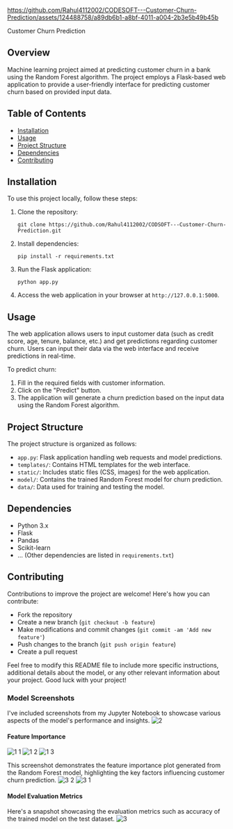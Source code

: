 
https://github.com/Rahul4112002/CODESOFT---Customer-Churn-Prediction/assets/124488758/a89db6b1-a8bf-4011-a004-2b3e5b49b45b

Customer Churn Prediction

## Overview
Machine learning project aimed at predicting customer churn in a bank using the Random Forest algorithm. The project employs a Flask-based web application to provide a user-friendly interface for predicting customer churn based on provided input data.

## Table of Contents
- [Installation](#installation)
- [Usage](#usage)
- [Project Structure](#project-structure)
- [Dependencies](#dependencies)
- [Contributing](#contributing)

## Installation
To use this project locally, follow these steps:
1. Clone the repository:
   ```
   git clone https://github.com/Rahul4112002/CODSOFT---Customer-Churn-Prediction.git
   ```
2. Install dependencies:
   ```
   pip install -r requirements.txt
   ```
3. Run the Flask application:
   ```
   python app.py
   ```
4. Access the web application in your browser at `http://127.0.0.1:5000`.

## Usage
The web application allows users to input customer data (such as credit score, age, tenure, balance, etc.) and get predictions regarding customer churn. Users can input their data via the web interface and receive predictions in real-time.

To predict churn:
1. Fill in the required fields with customer information.
2. Click on the "Predict" button.
3. The application will generate a churn prediction based on the input data using the Random Forest algorithm.

## Project Structure
The project structure is organized as follows:
- `app.py`: Flask application handling web requests and model predictions.
- `templates/`: Contains HTML templates for the web interface.
- `static/`: Includes static files (CSS, images) for the web application.
- `model/`: Contains the trained Random Forest model for churn prediction.
- `data/`: Data used for training and testing the model.

## Dependencies
- Python 3.x
- Flask
- Pandas
- Scikit-learn
- ... (Other dependencies are listed in `requirements.txt`)

## Contributing
Contributions to improve the project are welcome! Here's how you can contribute:
- Fork the repository
- Create a new branch (`git checkout -b feature`)
- Make modifications and commit changes (`git commit -am 'Add new feature'`)
- Push changes to the branch (`git push origin feature`)
- Create a pull request

Feel free to modify this README file to include more specific instructions, additional details about the model, or any other relevant information about your project. Good luck with your project!

### Model Screenshots

I've included screenshots from my Jupyter Notebook to showcase various aspects of the model's performance and insights.
![2](https://github.com/Rahul4112002/CODESOFT---Customer-Churn-Prediction/assets/124488758/92c5f04a-d205-4cb8-8139-f4496468a606)


#### Feature Importance
![1 1](https://github.com/Rahul4112002/CODESOFT---Customer-Churn-Prediction/assets/124488758/17a18ffe-db48-44ed-83f3-3432b2ace379)
![1 2](https://github.com/Rahul4112002/CODESOFT---Customer-Churn-Prediction/assets/124488758/94777302-fbfd-4c58-8b39-4dc358cbf3e4)
![1 3](https://github.com/Rahul4112002/CODESOFT---Customer-Churn-Prediction/assets/124488758/dd558bef-8c3a-45a4-8575-5424f1d546f8)

This screenshot demonstrates the feature importance plot generated from the Random Forest model, highlighting the key factors influencing customer churn prediction.
![3 2](https://github.com/Rahul4112002/CODESOFT---Customer-Churn-Prediction/assets/124488758/6bfc08c1-9a44-411c-9a0f-26ead5fd82cc)
![3 1](https://github.com/Rahul4112002/CODESOFT---Customer-Churn-Prediction/assets/124488758/990f0c0b-955b-40b1-8fc0-fef9e684a5db)

#### Model Evaluation Metrics

Here's a snapshot showcasing the evaluation metrics such as accuracy of the trained model on the test dataset.
![3](https://github.com/Rahul4112002/CODESOFT---Customer-Churn-Prediction/assets/124488758/052c0cb1-e2cc-4638-9016-5b9b25eed276)

